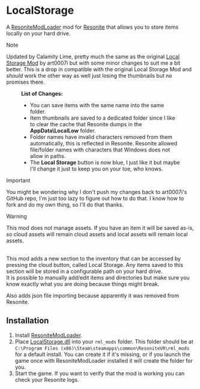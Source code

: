 # LocalStorage

A [ResoniteModLoader](https://github.com/resonite-modding-group/ResoniteModLoader) mod for [Resonite](https://resonite.com/) that allows you to store items locally on your hard drive.<br>

>[!Note]
>Updated by Calamity Lime, pretty much the same as the original [Local Storage Mod](https://github.com/art0007i/LocalStorage) by art0007i but with some minor changes to suit me a bit better. This is a drop in compatible with the original Local Storage Mod and <i>should</i> work the other way as well just losing the thumbnails but no promises there. 

<figure>
<figcaption><span class="label"><b>List of Changes:</b></span> </figcaption>
<ul>
<li> You can save items with the same name into the same folder.</li>
<li>Item thumbnails are saved to a dedicated folder since I like to clear the cache that Resonite dumps in the <b>AppData\LocalLow</b> folder.</li>
<li>Folder names have invalid characters removed from them automatically, this is reflected in Resonite. Resonite allowed file/folder names with characters that Windows does not allow in paths.</li>
<li>The <b>Local Storage</b> button is now blue, I just like it but maybe I'll change it just to keep you on your toe, who knows. 
</ul>
</figure>

> [!IMPORTANT]
> You might be wondering why I don't push my changes back to art0007i's GitHub repo, I'm just too lazy to figure out how to do that. I know how to fork and do my own thing, so I'll do that thanks.

> [!WARNING]
> This mod does not manage assets. If you have an item it will be saved as-is, so cloud assets will remain cloud assets and local assets will remain local assets.

<br>
This mod adds a new section to the inventory that can be accessed by pressing the cloud button, called Local Storage.
Any items saved to this section will be stored in a configurable path on your hard drive.<br>
It is possible to manually add/edit items and directories but make sure you know exactly what you are doing because things might break.

Also adds json file importing because apparently it was removed from Resonite.

## Installation
1. Install [ResoniteModLoader](https://github.com/resonite-modding-group/ResoniteModLoader).
1. Place [LocalStorage.dll](https://github.com/LimeProgramming/LocalStorage/releases/latest/download/LocalStorage.dll) into your `rml_mods` folder. This folder should be at `C:\Program Files (x86)\Steam\steamapps\common\ResoniteVR\rml_mods` for a default install. You can create it if it's missing, or if you launch the game once with ResoniteModLoader installed it will create the folder for you.
1. Start the game. If you want to verify that the mod is working you can check your Resonite logs.
